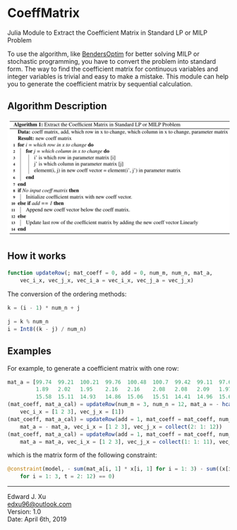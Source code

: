 # CoeffMatrix
Julia Module to Extract the Coefficient Matrix in Standard LP or MILP Problem

To use the algorithm, like [BendersOptim](https://github.com/edxu96/BendersOptim) for better solving MILP or stochastic
programming, you have to convert the problem into standard form. The way to find the coefficient matrix for continuous
variables and integer variables is trivial and easy to make a mistake. This module can help you to generate the
coefficient matrix by sequential calculation.   

## Algorithm Description

![Algorithm Description](images/algo_CoeffMatrix.png)

## How it works

```Julia
function updateRow(; mat_coeff = 0, add = 0, num_m, num_n, mat_a,
    vec_i_x, vec_j_x, vec_i_a = vec_i_x, vec_j_a = vec_j_x)
```

The conversion of the ordering methods:
```Julia
k = (i - 1) * num_n + j
```
```Julia
j = k % num_n
i = Int8((k - j) / num_n)
```

## Examples

For example, to generate a coefficient matrix with one row:  
```Julia
mat_a = [99.74  99.21  100.21  99.76  100.48  100.7  99.42  99.11  97.69  98.94  97.22  98.99;
         1.89   2.02   1.95    2.16   2.16    2.08   2.08   2.09   1.97   1.99   1.89   1.95;
         15.58  15.11  14.93   14.86  15.06   15.51  14.41  14.96  15.62  14.4   15.64  14.52]
(mat_coeff, mat_a_cal) = updateRow(num_m = 3, num_n = 12, mat_a = - hcat(mat_a[:,1]),
    vec_i_x = [1 2 3], vec_j_x = [1])
(mat_coeff, mat_a_cal) = updateRow(add = 1, mat_coeff = mat_coeff, num_m = 3, num_n = 12,
    mat_a = - mat_a, vec_i_x = [1 2 3], vec_j_x = collect(2: 1: 12))
(mat_coeff, mat_a_cal) = updateRow(add = 1, mat_coeff = mat_coeff, num_m = 3, num_n = 12,
    mat_a = mat_a, vec_i_x = [1 2 3], vec_j_x = collect(1: 1: 11), vec_j_a = collect(1: 1: 11) .+ 1)
```
which is the matrix form of the following constraint:
```Julia
@constraint(model, - sum(mat_a[i, 1] * x[i, 1] for i = 1: 3) - sum((x[i,t] - x[i, t-1]) * mat_a[i, t]
	for i = 1: 3, t = 2: 12) == 0)
```

***

Edward J. Xu  
edxu96@outlook.com  
Version: 1.0  
Date: April 6th, 2019  
